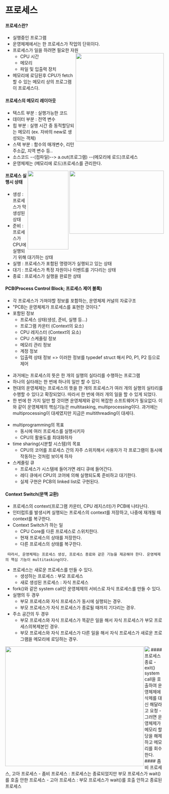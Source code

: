 # 프로세스   

#### 프로세스란?   
- 실행중인 프로그램
- 운영체제에서는 한 프로세스가 작업의 단위이다.
- 프로세스가 일을 하려면 필요한 자원<img src="https://user-images.githubusercontent.com/81418010/221090198-e1ec4adf-7e1e-4595-a189-728fd71816c4.png" height="280px" width="280px" align="right">
  - CPU 시간
  - 메모리
  - 파일 및 입출력 장치   
- 메모리에 로딩된후 CPU가 fetch할 수 있는 메모리 상의 프로그램이 프로세스다.
#### 프로세스의 메모리 레이아웃
- 텍스트 부분 : 실행가능한 코드
- 데이터 부분 : 전역 변수
- 힙 부분 : 실행 시간 중 동적할당되는 메모리 (ex. 자바의 new로 생성되는 객체)
- 스택 부분 : 함수의 매개변수, 리턴 주소값, 지역 변수 등..
- 소스코드 --(컴파일)--> a.out(프로그램) --(메모리에 로드)프로세스
- 운영체제는 (메모리에 로드)프로세스를 관리한다.
<img src="https://user-images.githubusercontent.com/81418010/221093714-12edb77b-b25d-40ae-aa6e-3fbaefc78604.png" height="200px" width="300px" align="right">
<img src="https://user-images.githubusercontent.com/81418010/221092145-07d97c2e-af75-42eb-a7f5-79b7912e6b9b.png" height="250px" width="130px" align="right">   

#### 프로세스 실행시 상태
- 생성 : 프로세스가 막 생성된 상태
- 준비 : 프로세스가 CPU에 실행되기 위해 대기하는 상태
- 실행 : 프로세스가 포함된 명령어가 실행되고 있는 상태
- 대기 : 프로세스가 특정 자원이나 이벤트를 기다리는 상태
- 종료 : 프로세스가 실행을 완료한 상태   
#### PCB(Process Control Block; 프로세스 제어 블록)
- 각 프로세스가 가져야할 정보를 포함하는, 운영체제 커널의 자료구조
- "PCB는 운영체제가 프로세스를 표현한 것이다."
- 포함된 정보
  - 프로세스 상태(생성, 준비, 실행 등...)
  - 프로그램 카운터 (Context의 요소)
  - CPU 레지스터 (Context의 요소)
  - CPU 스케줄링 정보
  - 메모리 관리 정보
  - 계정 정보
  - 입출력 상태 정보
      => 이러한 정보를 typedef struct 해서 P0, P1, P2 등으로 제어
<br><br>
- 과거에는 프로세스의 뜻은 한 개의 실행의 실타리를 수행하는 프로그램
- 하나의 실타래는 한 번에 하나의 일만 할 수 있다.
- 현대의 운영체제는 프로세스의 뜻을 한 개의 프로세스가 여러 개의 실행의 실타리를 수행할 수 있다고 확장되었다. 따라서 한 번에 여러 개의 일을 할 수 있게 되었다.
- 한 번에 한 가지 일만 할 것이면 운영체제와 같이 복잡한 소프트웨어가 필요없다. 이와 같이 운영체제의 핵심기능은 multitasking, multiprocessing이다. 과거에는 multiprocessing이 대세였지만 지금은 multithreading이 대세다.
<br><br>
- multiprogramming의 목표
  - 동시에 여러 프로세스를 실행시키자
  - CPU의 활용도를 최대화하자
- time sharing(시분할 시스템)의 목표
  - CPU의 코어를 프로세스 간의 자주 스위치해서 사용자가 각 프로그램이 동시에 작동하는 것처럼 보이게 하자
- 스케줄링 큐
  - 프로세스가 시스템에 들어가면 레디 큐에 들어간다.
  - 레디 큐에서 CPU의 코어에 의해 실행되도록 준비하고 대기한다.
  - 실제 구현은 PCB의 linked list로 구현된다.
#### Context Switch(문맥 교환)
  - 프로세스의 context(프로그램 카운터, CPU 레지스터)가 PCB에 나타난다.
  - 인터럽트를 발생시켜 실행되는 프로세스의 context를 저장하고, 나중에 재개될 때 context를 복구한다.
  - Context Switch가 하는 일
    - CPU Core를 다른 프로세스로 스위치한다.
    - 현재 프로세스의 상태를 저장한다.
    - 다른 프로세스의 상태를 복구한다.

` 따라서, 운영체제는 프로세스 생성, 프로세스 종료와 같은 기능을 제공해야 한다.
 운영체제의 핵심 기능이 multitasking이다.`
- 프로세스는 새로운 프로세스를 만들 수 있다. 
  - 생성하는 프로세스 : 부모 프로세스
  - 새로 생성된 프로세스 : 자식 프로세스
- fork()와 같은 system call인 운영체제의 서비스로 자식 프로세스를 만들 수 있다.
- 실행의 두 경우
  - 부모 프로세스와 자식 프로세스가 동시에 실행되는 경우.
  - 부모 프로세스가 자식 프로세스가 종료될 때까지 기다리는 경우.
- 주소 공간의 두 경우
  - 부모 프로세스와 자식 프로세스가 똑같은 일을 해서 자식 프로세스가 부모 프로세스의복제본인 경우.
  - 부모 프로세스와 자식 프로세스가 다른 일을 해서 자식 프로세스가 새로운 프로그램을 메모리에 로딩하는 경우.
<img src="https://user-images.githubusercontent.com/81418010/221104977-8e5f89c4-74c1-4afb-a1b6-1f2a6dacb45a.png" height="380px" width="440px" align="left">
<img src="https://user-images.githubusercontent.com/81418010/221105768-87115c5d-999a-4340-bb27-60eed3e33b63.png">
#### 프로세스 종료
- exit() system call을 호출하여 운영체제에 삭제를 대신 해달라고 요청
- 그러면 운영체제가 메모리 할당을 해제하고 메모리를 회수한다.
#### 좀비 프로세스, 고아 프로세스
- 좀비 프로세스 : 프로세스는 종료되었지만 부모 프로세스가 wait()를 호출 안한 프로세스
- 고아 프로세스 : 부모 프로세스가 wait()를 호출 안하고 종료된 프로세스










